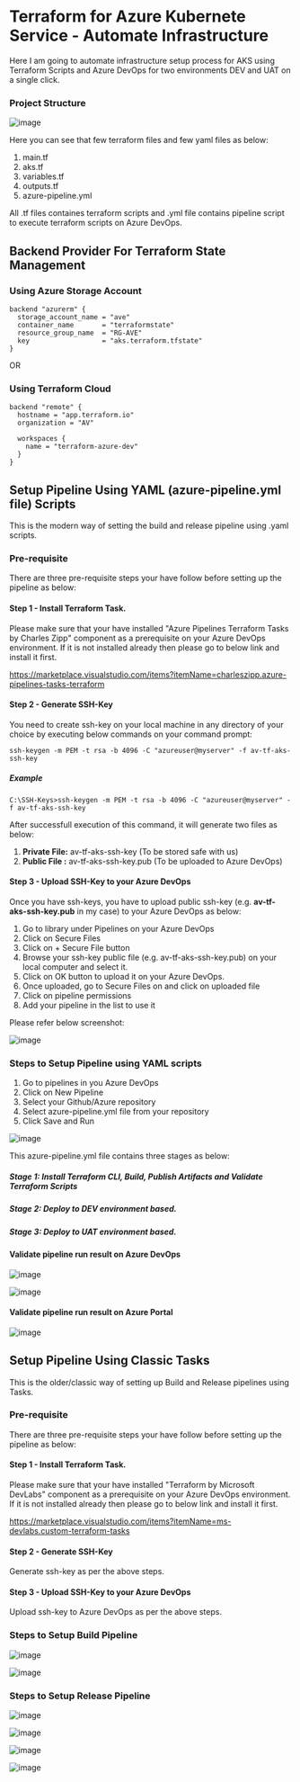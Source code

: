 # Terraform for Azure Kubernete Service - Automate Infrastructure
Here I am going to automate infrastructure setup process for AKS using Terraform Scripts and Azure DevOps for two environments DEV and UAT on a single click.

### Project Structure
![image](https://user-images.githubusercontent.com/84455469/130923865-df54c0cd-85a1-4562-a930-c1025e8601bc.png)

Here you can see that few terraform files and few yaml files as below:
1. main.tf
2. aks.tf
3. variables.tf
4. outputs.tf
5. azure-pipeline.yml

All .tf files containes terraform scripts and .yml file contains pipeline script to execute terraform scripts on Azure DevOps.
  
## Backend Provider For Terraform State Management

### Using Azure Storage Account
```
backend "azurerm" {    
  storage_account_name = "ave"
  container_name       = "terraformstate"    
  resource_group_name  = "RG-AVE"
  key                  = "aks.terraform.tfstate"  
}
```

OR

### Using Terraform Cloud
```
backend "remote" {
  hostname = "app.terraform.io"
  organization = "AV"

  workspaces {
    name = "terraform-azure-dev"
  }
}
```
  
## Setup Pipeline Using YAML (azure-pipeline.yml file) Scripts
This is the modern way of setting the build and release pipeline using .yaml scripts.

### Pre-requisite
There are three pre-requisite steps your have follow before setting up the pipeline as below:

#### Step 1 - Install Terraform Task. 
Please make sure that your have installed "Azure Pipelines Terraform Tasks by Charles Zipp" component as a prerequisite on your Azure DevOps environment. If it is not installed already then please go to below link and install it first.

https://marketplace.visualstudio.com/items?itemName=charleszipp.azure-pipelines-tasks-terraform

#### Step 2 - Generate SSH-Key
You need to create ssh-key on your local machine in any directory of your choice by executing below commands on your command prompt:

```
ssh-keygen -m PEM -t rsa -b 4096 -C "azureuser@myserver" -f av-tf-aks-ssh-key
```
##### Example
```
C:\SSH-Keys>ssh-keygen -m PEM -t rsa -b 4096 -C "azureuser@myserver" -f av-tf-aks-ssh-key
```

After successfull execution of this command, it will generate two files as below:

1. <b>Private File:</b> av-tf-aks-ssh-key (To be stored safe with us)
2. <b>Public File :</b> av-tf-aks-ssh-key.pub (To be uploaded to Azure DevOps)

#### Step 3 - Upload SSH-Key to your Azure DevOps
Once you have ssh-keys, you have to upload public ssh-key (e.g. <b>av-tf-aks-ssh-key.pub</b> in my case) to your Azure DevOps as below:

1. Go to library under Pipelines on your Azure DevOps
2. Click on Secure Files
3. Click on + Secure File button
4. Browse your ssh-key public file (e.g. av-tf-aks-ssh-key.pub) on your local computer and select it.
5. Click on OK button to upload it on your Azure DevOps.
6. Once uploaded, go to Secure Files on and click on uploaded file
7. Click on pipeline permissions
8. Add your pipeline in the list to use it

Please refer below screenshot:

![image](https://user-images.githubusercontent.com/84455469/130929798-82aee4b4-20e2-485d-98d2-b1c1fb3d5158.png)

### Steps to Setup Pipeline using YAML scripts

1. Go to pipelines in you Azure DevOps 
2. Click on New Pipeline
3. Select your Github/Azure repository
4. Select azure-pipeline.yml file from your repository
5. Click Save and Run

![image](https://user-images.githubusercontent.com/84455469/130920833-e0990eeb-be72-4dcc-8964-9d22e6465907.png)

This azure-pipeline.yml file contains three stages as below:

##### Stage 1: Install Terraform CLI, Build, Publish Artifacts and Validate Terraform Scripts
##### Stage 2: Deploy to DEV environment based.
##### Stage 3: Deploy to UAT environment based.

#### Validate pipeline run result on Azure DevOps
![image](https://user-images.githubusercontent.com/84455469/130919106-bb1d64a9-804d-4a60-a1e2-cb37de09daf8.png)

![image](https://user-images.githubusercontent.com/84455469/130920226-14faf9d2-acf6-433c-992f-3a8256991817.png)

#### Validate pipeline run result on Azure Portal
![image](https://user-images.githubusercontent.com/84455469/130923545-dd282c9b-2c16-49c8-bb21-2503e4cb077f.png)


## Setup Pipeline Using Classic Tasks
This is the older/classic way of setting up Build and Release pipelines using Tasks.

### Pre-requisite
There are three pre-requisite steps your have follow before setting up the pipeline as below:

#### Step 1 - Install Terraform Task. 
Please make sure that your have installed "Terraform by Microsoft DevLabs" component as a prerequisite on your Azure DevOps environment. If it is not installed already then please go to below link and install it first.

https://marketplace.visualstudio.com/items?itemName=ms-devlabs.custom-terraform-tasks

#### Step 2 - Generate SSH-Key
Generate ssh-key as per the above steps.

#### Step 3 - Upload SSH-Key to your Azure DevOps
Upload ssh-key to Azure DevOps as per the above steps.

### Steps to Setup Build Pipeline

![image](https://user-images.githubusercontent.com/84455469/130949356-2814f8f6-0e9b-4a84-80f8-45222c192836.png)

![image](https://user-images.githubusercontent.com/84455469/130950616-58f1685b-ca4f-4077-b218-159c77becad9.png)

### Steps to Setup Release Pipeline

![image](https://user-images.githubusercontent.com/84455469/130953011-453ed032-f517-4d67-b654-8b7626fbfd18.png)

![image](https://user-images.githubusercontent.com/84455469/130956256-586b2afd-2132-4aec-8718-63dd5213cca8.png)

![image](https://user-images.githubusercontent.com/84455469/130956764-eb2224e1-811a-4c22-b2cc-902f432fad14.png)

![image](https://user-images.githubusercontent.com/84455469/130957812-6e854596-8618-430f-870f-f3c2830c3337.png)
